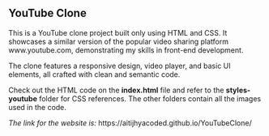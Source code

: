 <h2>YouTube Clone</h2> 
<p>This is a YouTube clone project built only using HTML and CSS. It showcases a similar version of the popular video sharing platform www.youtube.com, demonstrating my skills in front-end development.</p>
<p>The clone features a responsive design, video player, and basic UI elements, all crafted with clean and semantic code.</p> 
<p>Check out the HTML code on the <b>index.html</b> file and refer to the <b>styles-youtube</b> folder for CSS references. The other folders contain all the images used in the code.</p>
<p><i>The link for the website is:</i> https://aitijhyacoded.github.io/YouTubeClone/</p>
